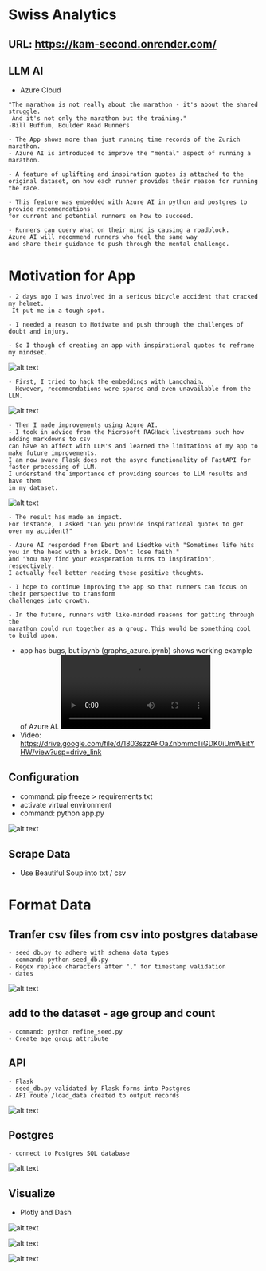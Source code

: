 # Swiss Analytics

## URL: https://kam-second.onrender.com/

## LLM AI
- Azure Cloud

```
"The marathon is not really about the marathon - it's about the shared struggle.
 And it's not only the marathon but the training."
-Bill Buffum, Boulder Road Runners

- The App shows more than just running time records of the Zurich marathon.
- Azure AI is introduced to improve the "mental" aspect of running a marathon.

- A feature of uplifting and inspiration quotes is attached to the original dataset, on how each runner provides their reason for running the race.

- This feature was embedded with Azure AI in python and postgres to provide recommendations
for current and potential runners on how to succeed.

- Runners can query what on their mind is causing a roadblock.
Azure AI will recommend runners who feel the same way
and share their guidance to push through the mental challenge.
```

# Motivation for App

```
- 2 days ago I was involved in a serious bicycle accident that cracked my helmet.
 It put me in a tough spot.

- I needed a reason to Motivate and push through the challenges of doubt and injury.

- So I though of creating an app with inspirational quotes to reframe my mindset.
```

![alt text](./kam/static/assets/images/first_attempt.jpg)

```
- First, I tried to hack the embeddings with Langchain.
- However, recommendations were sparse and even unavailable from the LLM.
```

![alt text](./kam/static/assets/images/recommend_azure.jpg)

```
- Then I made improvements using Azure AI.
- I took in advice from the Microsoft RAGHack livestreams such how adding markdowns to csv
can have an affect with LLM's and learned the limitations of my app to make future improvements.
I am now aware Flask does not the async functionality of FastAPI for faster processing of LLM.
I understand the importance of providing sources to LLM results and have them
in my dataset.

```

![alt text](./kam/static/assets/images/azure_acc.jpg)

```
- The result has made an impact.
For instance, I asked "Can you provide inspirational quotes to get over my accident?"

- Azure AI responded from Ebert and Liedtke with "Sometimes life hits you in the head with a brick. Don't lose faith."
and "You may find your exasperation turns to inspiration", respectively.
I actually feel better reading these positive thoughts.

- I hope to continue improving the app so that runners can focus on their perspective to transform
challenges into growth.

- In the future, runners with like-minded reasons for getting through the
marathon could run together as a group. This would be something cool to build upon.
```

- app has bugs, but ipynb (graphs_azure.ipynb) shows working example of Azure AI.
<video controls src="kam/static/raghack.mp4" title="Title"></video>
- Video: https://drive.google.com/file/d/1803szzAFOaZnbmmcTiGDK0iUmWEitYHW/view?usp=drive_link

## Configuration
- command: pip freeze > requirements.txt
- activate virtual environment
- command: python app.py

![alt text](./kam/static/assets/images/python_app.jpg)

## Scrape Data
- Use Beautiful Soup into txt / csv


# Format Data

## Tranfer csv files from csv into postgres database
```
- seed_db.py to adhere with schema data types
- command: python seed_db.py
- Regex replace characters after "," for timestamp validation
- dates
```

![alt text](./kam/static/assets/images/code_seed.jpg)


## add to the dataset - age group and count
```
- command: python refine_seed.py
- Create age group attribute
```

## API
```
- Flask
- seed_db.py validated by Flask forms into Postgres
- API route /load_data created to output records
```

![alt text](./kam/static/assets/images/api_route.jpg)

## Postgres
```
- connect to Postgres SQL database
```

![alt text](./kam/static/assets/images/psql_records.jpg)


## Visualize
- Plotly and Dash

![alt text](./kam/static/assets/images/dash_touch_image.jpg)

![alt text](./kam/static/assets/images/dash_filter_image.jpg)

![alt text](./kam/static/assets/images/simple_graph_image.jpg)



